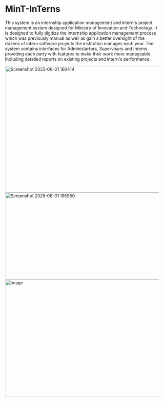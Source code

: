 # MinT-InTerns
This system is an internship application management and intern's project management system designed for Ministry of Innovation and Technology. It is designed to fully digitize the internship application management process which was previously manual as well as gain a better oversight of the dozens of intern software projects the institution manages each year.
The system contains interfaces for Administartors, Supervisors and Interns providing each party with features to make their work more manageable. Including detailed reports on existing projects and intern's performance. 

<img width="938" height="413" alt="Screenshot 2025-08-01 160414" src="https://github.com/user-attachments/assets/a551ac65-97eb-497a-9033-3b98dbad0415" />

<img width="934" height="284" alt="Screenshot 2025-08-01 155950" src="https://github.com/user-attachments/assets/2aced824-b077-4479-b51e-759d60769620" />

<img width="941" height="383" alt="image" src="https://github.com/user-attachments/assets/12d7ab91-1d78-4d3b-baf8-ae1443860123" />

